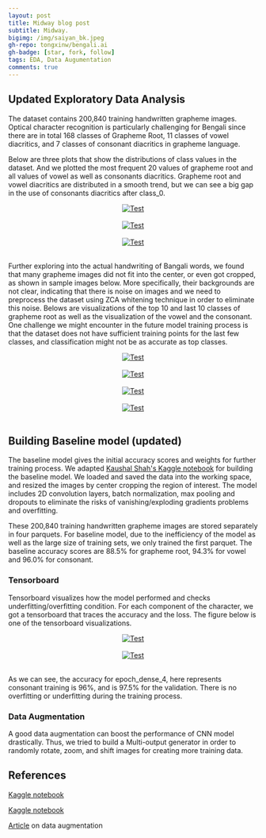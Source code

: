 ```yaml
---
layout: post
title: Midway blog post
subtitle: Midway. 
bigimg: /img/saiyan_bk.jpeg
gh-repo: tongxinw/bengali.ai
gh-badge: [star, fork, follow]
tags: EDA, Data Augumentation
comments: true
---
```



## Updated Exploratory Data Analysis

The dataset contains 200,840 training handwritten grapheme images. Optical character recognition is particularly challenging for Bengali since there are in total 168 classes of Grapheme Root, 11 classes of vowel diacritics, and 7 classes of consonant diacritics in grapheme language. 

Below are three plots that show the distributions of class values in the dataset. And we plotted the most frequent 20 values of grapheme root and all values of vowel as well as consonants diacritics. Grapheme root and vowel diacritics are distributed in a smooth trend, but we can see a big gap in the use of consonants diacritics after class_0. 

<div style="text-align:center;">
  <a href="https://tongxinw.github.io/bengali.ai/img/grapheme_root.png">
    <img src="https://tongxinw.github.io/bengali.ai/img/grapheme_root.png" alt="Test">
  </a>
</div>
<br/>

<div style="text-align:center;">
  <a href="https://tongxinw.github.io/bengali.ai/img/vowel.png">
    <img src="https://tongxinw.github.io/bengali.ai/img/vowel.png" alt="Test">
  </a>
</div>
<br/>

<div style="text-align:center;">
  <a href="https://tongxinw.github.io/bengali.ai/img/consonant.png">
    <img src="https://tongxinw.github.io/bengali.ai/img/consonant.png" alt="Test">
  </a>
</div>
<br/>

Further exploring into the actual handwriting of Bangali words, we found that many grapheme images did not fit into the center, or even got cropped, as shown in sample images below. More specifically, their backgrounds are not clear, indicating that there is noise on images and we need to preprocess the dataset using ZCA whitening technique in order to eliminate this noise. Belows are visualizations of the top 10 and last 10 classes of grapheme root as well as the visualization of the vowel and the consonant. One challenge we might encounter in the future model training process is that the dataset does not have sufficient training points for the last few classes, and classification might not be as accurate as top classes.

<div style="text-align:center;">
  <a href="https://tongxinw.github.io/bengali.ai/img/Sample EDA_Grapheme Root.PNG">
    <img src="https://tongxinw.github.io/bengali.ai/img/Sample EDA_Grapheme Root.PNG" alt="Test">
  </a>
</div>
<br/>

<div style="text-align:center;">
  <a href="https://tongxinw.github.io/bengali.ai/img/Sample EDA_last 10_root.PNG">
    <img src="https://tongxinw.github.io/bengali.ai/img/Sample EDA_last 10_root.PNG" alt="Test">
  </a>
</div>
<br/>

<div style="text-align:center;">
  <a href="https://tongxinw.github.io/bengali.ai/img/Sample EDA_vowel.PNG">
    <img src="https://tongxinw.github.io/bengali.ai/img/Sample EDA_vowel.PNG" alt="Test">
  </a>
</div>
<br/>

<div style="text-align:center;">
  <a href="https://tongxinw.github.io/bengali.ai/img/Sample EDA_consonant.PNG">
    <img src="https://tongxinw.github.io/bengali.ai/img/Sample EDA_consonant.PNG" alt="Test">
  </a>
</div>
<br/>

## Building Baseline model (updated)

The baseline model gives the initial accuracy scores and weights for further training process. We adapted [Kaushal Shah's Kaggle notebook](https://www.kaggle.com/kaushal2896/bengali-graphemes-starter-eda-multi-output-cnn) for building the baseline model. We loaded and saved the data into the working space, and resized the images by center cropping the region of interest. The model includes 2D convolution layers, batch normalization, max pooling and dropouts to eliminate the risks of vanishing/exploding gradients problems and overfitting. 

These 200,840 training handwritten grapheme images are stored separately in four parquets. For baseline model, due to the inefficiency of the model as well as the large size of training sets, we only trained the first parquet. The baseline accuracy scores are 88.5% for grapheme root, 94.3% for vowel and 96.0% for consonant.

### Tensorboard

Tensorboard visualizes how the model performed and checks underfitting/overfitting condition. For each component of the character, we got a tensorboard that traces the accuracy and the loss. The figure below is one of the tensorboard visualizations. 

<div style="text-align:center;">
  <a href="https://tongxinw.github.io/bengali.ai/img/e4accuracy.png">
    <img src="https://tongxinw.github.io/bengali.ai/img/e4accuracy.png" alt="Test">
  </a>
</div>
<br/>

<div style="text-align:center;">
  <a href="https://tongxinw.github.io/bengali.ai/img/e4loss.png">
    <img src="https://tongxinw.github.io/bengali.ai/img/e4loss.png" alt="Test">
  </a>
</div>
<br/>

As we can see, the accuracy for epoch_dense_4, here represents consonant training is 96%, and is 97.5% for the validation. There is no overfitting or underfitting during the training process.

### Data Augmentation

A good data augmentation can boost the performance of CNN model drastically. Thus, we tried to build a Multi-output generator in order to randomly rotate, zoom, and shift images for creating more training data. 

## References
[Kaggle notebook](https://www.kaggle.com/kaushal2896/bengali-graphemes-starter-eda-multi-output-cnn)

[Kaggle notebook](https://www.kaggle.com/gpreda/bengali-ai-handwritten-grapheme-getting-started)

[Article](https://towardsdatascience.com/image-augmentation-for-deep-learning-histogram-equalization-a71387f609b2) on data augmentation

